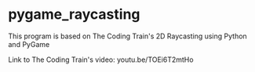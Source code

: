 # pygame_raycasting

This program is based on The Coding Train's 2D Raycasting using Python and PyGame

Link to The Coding Train's video: youtu.be/TOEi6T2mtHo
